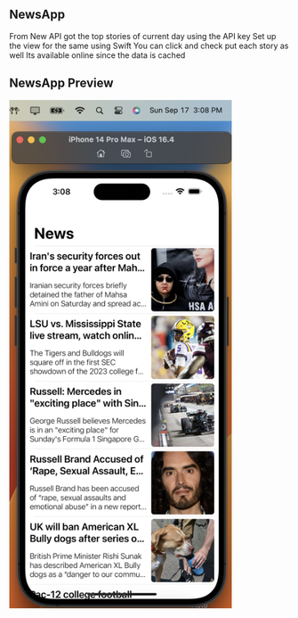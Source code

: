 ## NewsApp

From New API got the top stories of current day using the API key
Set up the view for the same using Swift
You can click and check put each story as well
Its available online since the data is cached

## NewsApp Preview
<img src="./View.png" alt="NewsApp" width="400"/>
